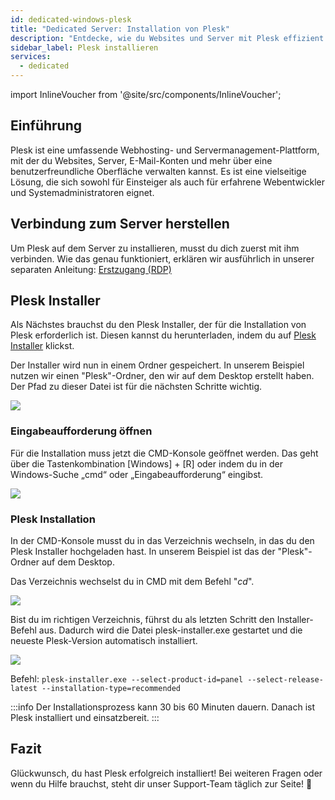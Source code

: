 ```yaml
---
id: dedicated-windows-plesk
title: "Dedicated Server: Installation von Plesk"
description: "Entdecke, wie du Websites und Server mit Plesk effizient verwaltest – perfekt für Einsteiger und Profis → Jetzt mehr erfahren"
sidebar_label: Plesk installieren
services:
  - dedicated
---
```


import InlineVoucher from '@site/src/components/InlineVoucher';

## Einführung

Plesk ist eine umfassende Webhosting- und Servermanagement-Plattform, mit der du Websites, Server, E-Mail-Konten und mehr über eine benutzerfreundliche Oberfläche verwalten kannst. Es ist eine vielseitige Lösung, die sich sowohl für Einsteiger als auch für erfahrene Webentwickler und Systemadministratoren eignet.

<InlineVoucher />

## Verbindung zum Server herstellen

Um Plesk auf dem Server zu installieren, musst du dich zuerst mit ihm verbinden. Wie das genau funktioniert, erklären wir ausführlich in unserer separaten Anleitung: [Erstzugang (RDP)](vserver-windows-userdp.md)

## Plesk Installer

Als Nächstes brauchst du den Plesk Installer, der für die Installation von Plesk erforderlich ist. Diesen kannst du herunterladen, indem du auf [Plesk Installer](https://installer-win.plesk.com/plesk-installer.exe) klickst.

Der Installer wird nun in einem Ordner gespeichert. In unserem Beispiel nutzen wir einen "Plesk"-Ordner, den wir auf dem Desktop erstellt haben. Der Pfad zu dieser Datei ist für die nächsten Schritte wichtig.

![](https://screensaver01.zap-hosting.com/index.php/s/qpQK28F3oPezWR8/preview)

### Eingabeaufforderung öffnen

Für die Installation muss jetzt die CMD-Konsole geöffnet werden. Das geht über die Tastenkombination [Windows] + [R] oder indem du in der Windows-Suche „cmd“ oder „Eingabeaufforderung“ eingibst.

![](https://screensaver01.zap-hosting.com/index.php/s/ZHCiRtYrFK43Xbn/preview)

### Plesk Installation

In der CMD-Konsole musst du in das Verzeichnis wechseln, in das du den Plesk Installer hochgeladen hast. In unserem Beispiel ist das der "Plesk"-Ordner auf dem Desktop.

Das Verzeichnis wechselst du in CMD mit dem Befehl "*cd*".

![](https://screensaver01.zap-hosting.com/index.php/s/sCCpiogDGsrGN9F/preview)

Bist du im richtigen Verzeichnis, führst du als letzten Schritt den Installer-Befehl aus. Dadurch wird die Datei plesk-installer.exe gestartet und die neueste Plesk-Version automatisch installiert.

![](https://screensaver01.zap-hosting.com/index.php/s/TKrkZagQr4CC7Hr/preview)

Befehl: `plesk-installer.exe --select-product-id=panel --select-release-latest --installation-type=recommended`

:::info
Der Installationsprozess kann 30 bis 60 Minuten dauern. Danach ist Plesk installiert und einsatzbereit.
:::

## Fazit

Glückwunsch, du hast Plesk erfolgreich installiert! Bei weiteren Fragen oder wenn du Hilfe brauchst, steht dir unser Support-Team täglich zur Seite! 🙂

<InlineVoucher />